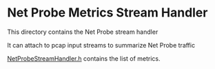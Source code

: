 # Net Probe Metrics Stream Handler

This directory contains the Net Probe stream handler

It can attach to pcap input streams to summarize Net Probe traffic

[NetProbeStreamHandler.h](NetProbeStreamHandler.h) contains the list of metrics.
